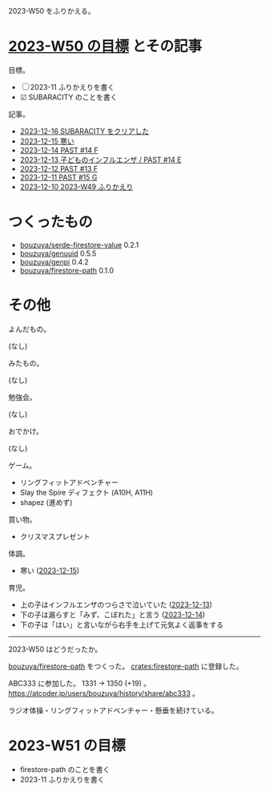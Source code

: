 2023-W50 をふりかえる。

# [2023-W50 の目標][2023-12-10] とその記事

目標。

- ☐ 2023-11 ふりかえりを書く
- ☑ SUBARACITY のことを書く

記事。

- [2023-12-16 SUBARACITY をクリアした][2023-12-16]
- [2023-12-15 寒い][2023-12-15]
- [2023-12-14 PAST #14 F][2023-12-14]
- [2023-12-13 子どものインフルエンザ / PAST #14 E][2023-12-13]
- [2023-12-12 PAST #13 F][2023-12-12]
- [2023-12-11 PAST #15 G][2023-12-11]
- [2023-12-10 2023-W49 ふりかえり][2023-12-10]

# つくったもの

- [bouzuya/serde-firestore-value] 0.2.1
- [bouzuya/genuuid] 0.5.5
- [bouzuya/genpi] 0.4.2
- [bouzuya/firestore-path] 0.1.0

# その他

よんだもの。

(なし)

みたもの。

(なし)

勉強会。

(なし)

おでかけ。

(なし)

ゲーム。

- リングフィットアドベンチャー
- Slay the Spire ディフェクト (A10H, A11H)
- shapez (進めず)

買い物。

- クリスマスプレゼント

体調。

- 寒い ([2023-12-15])

育児。

- 上の子はインフルエンザのつらさで泣いていた ([2023-12-13])
- 下の子は漏らすと「みず、こぼれた」と言う ([2023-12-14])
- 下の子は「はい」と言いながら右手を上げて元気よく返事をする

---

2023-W50 はどうだったか。

[bouzuya/firestore-path] をつくった。 [crates:firestore-path] に登録した。

ABC333 に参加した。 1331 → 1350 (+19) 。 <https://atcoder.jp/users/bouzuya/history/share/abc333> 。


ラジオ体操・リングフィットアドベンチャー・懸垂を続けている。

# 2023-W51 の目標

- firestore-path のことを書く
- 2023-11 ふりかえりを書く

[2023-12-10]: https://blog.bouzuya.net/2023/12/10/
[2023-12-11]: https://blog.bouzuya.net/2023/12/11/
[2023-12-12]: https://blog.bouzuya.net/2023/12/12/
[2023-12-13]: https://blog.bouzuya.net/2023/12/13/
[2023-12-14]: https://blog.bouzuya.net/2023/12/14/
[2023-12-15]: https://blog.bouzuya.net/2023/12/15/
[2023-12-16]: https://blog.bouzuya.net/2023/12/16/
[bouzuya/firestore-path]: https://github.com/bouzuya/firestore-path
[bouzuya/genpi]: https://github.com/bouzuya/genpi
[bouzuya/genuuid]: https://github.com/bouzuya/genuuid
[bouzuya/serde-firestore-value]: https://github.com/bouzuya/serde-firestore-value
[crates:firestore-path]: https://crates.io/crates/firestore-path
